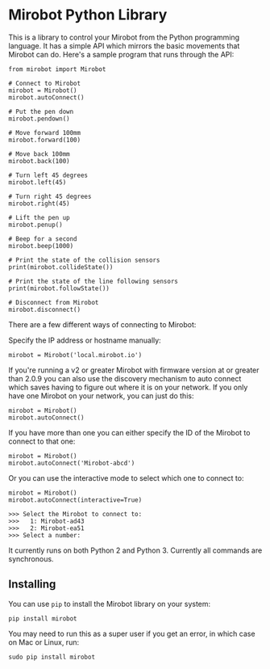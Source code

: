 # Mirobot Python Library

This is a library to control your Mirobot from the Python programming language. It has a simple API which mirrors the basic movements that Mirobot can do. Here's a sample program that runs through the API:

    from mirobot import Mirobot
    
    # Connect to Mirobot
    mirobot = Mirobot()
    mirobot.autoConnect()

    # Put the pen down
    mirobot.pendown()

    # Move forward 100mm
    mirobot.forward(100)

    # Move back 100mm
    mirobot.back(100)

    # Turn left 45 degrees
    mirobot.left(45)

    # Turn right 45 degrees
    mirobot.right(45)

    # Lift the pen up
    mirobot.penup()

    # Beep for a second
    mirobot.beep(1000)

    # Print the state of the collision sensors
    print(mirobot.collideState())

    # Print the state of the line following sensors
    print(mirobot.followState())

    # Disconnect from Mirobot
    mirobot.disconnect()

There are a few different ways of connecting to Mirobot:

Specify the IP address or hostname manually:

    mirobot = Mirobot('local.mirobot.io')

If you're running a v2 or greater Mirobot with firmware version at or greater than 2.0.9 you can also use the discovery mechanism to auto connect which saves having to figure out where it is on your network. If you only have one Mirobot on your network, you can just do this:

    mirobot = Mirobot()
    mirobot.autoConnect()

If you have more than one you can either specify the ID of the Mirobot to connect to that one:

    mirobot = Mirobot()
    mirobot.autoConnect('Mirobot-abcd')

Or you can use the interactive mode to select which one to connect to:

    mirobot = Mirobot()
    mirobot.autoConnect(interactive=True)
    
    >>> Select the Mirobot to connect to:
    >>>   1: Mirobot-ad43
    >>>   2: Mirobot-ea51
    >>> Select a number:

It currently runs on both Python 2 and Python 3. Currently all commands are synchronous.

## Installing

You can use `pip` to install the Mirobot library on your system:

    pip install mirobot

You may need to run this as a super user if you get an error, in which case on Mac or Linux, run:

    sudo pip install mirobot
